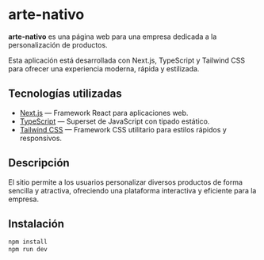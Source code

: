 

# arte-nativo

**arte-nativo** es una página web para una empresa dedicada a la personalización de productos. 

Esta aplicación está desarrollada con Next.js, TypeScript y Tailwind CSS para ofrecer una experiencia moderna, rápida y estilizada.

## Tecnologías utilizadas

- [Next.js](https://nextjs.org/) — Framework React para aplicaciones web.
- [TypeScript](https://www.typescriptlang.org/) — Superset de JavaScript con tipado estático.
- [Tailwind CSS](https://tailwindcss.com/) — Framework CSS utilitario para estilos rápidos y responsivos.

## Descripción

El sitio permite a los usuarios personalizar diversos productos de forma sencilla y atractiva, ofreciendo una plataforma interactiva y eficiente para la empresa.

## Instalación

```bash
npm install
npm run dev
